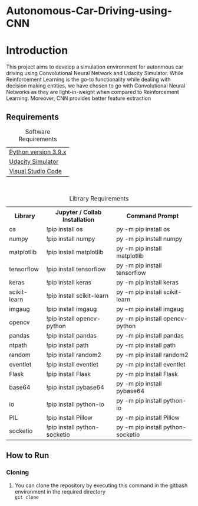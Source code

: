 # Autonomous-Car-Driving-using-CNN

<h1>Introduction</h1>
<p>This project aims to develop a simulation environment for autonmous car driving using Convolutional Neural Network and Udacity Simulator. While Reinforcement Learning is the go-to functionality while dealing with decision making entities, we have chosen to go with Convolutional Neural Networks as they are light-in-weight when compared to Reinforcement Learning. Moreover, CNN provides better feature extraction</p>

<h2>Requirements</h2>
<table>
  <caption>Software Requirements</caption>
  <tr>
    <td><a href = "https://www.python.org/downloads/" >Python version 3.9.x</td>
  </tr>
  <tr>
    <td><a href = "https://github.com/udacity/self-driving-car-sim">Udacity Simulator</td>
  </tr>
  <tr>
    <td><a href = "https://code.visualstudio.com">Visual Studio Code</td>
  </tr>
</table>

<br>
      
<table>
  <caption>Library Requirements</caption>
  <tr>
    <th>Library</th>
    <th>Jupyter / Collab Installation</th>
    <th>Command Prompt</th>
  </tr>
  
  <tr>
    <td>os</td>
    <td>!pip install os</td>
    <td>py -m pip install os</td>
  </tr>
  
  <tr>
    <td>numpy</td>
    <td>!pip install numpy</td>
    <td>py -m pip install numpy</td>
  </tr>
  
  <tr>
    <td>matplotlib</td>
    <td>!pip install matplotlib</td>
    <td>py -m pip install matplotlib</td>
  </tr>
  
  <tr>
    <td>tensorflow</td>
    <td>!pip install tensorflow</td>
    <td>py -m pip install tensorflow</td>
  </tr>
  
 <tr>
    <td>keras</td>
    <td>!pip install keras</td>
    <td>py -m pip install keras</td>
  </tr> 

   <tr>
    <td>scikit-learn</td>
    <td>!pip install scikit-learn</td>
    <td>py -m pip install scikit-learn</td>
  </tr>

   <tr>
    <td>imgaug</td>
    <td>!pip install imgaug</td>
    <td>py -m pip install imgaug</td>
  </tr>

   <tr>
    <td>opencv</td>
    <td>!pip install opencv-python</td>
    <td>py -m pip install opencv-python</td>
  </tr>

   <tr>
    <td>pandas</td>
    <td>!pip install pandas</td>
    <td>py -m pip install pandas</td>
  </tr>

   <tr>
    <td>ntpath</td>
    <td>!pip install path</td>
    <td>py -m pip install path</td>
  </tr>

   <tr>
    <td>random</td>
    <td>!pip install random2</td>
    <td>py -m pip install random2</td>
  </tr>

   <tr>
    <td>eventlet</td>
    <td>!pip install eventlet</td>
    <td>py -m pip install eventlet</td>
  </tr>

   <tr>
    <td>Flask</td>
    <td>!pip install Flask</td>
    <td>py -m pip install Flask</td>
  </tr>

   <tr>
    <td>base64</td>
    <td>!pip install pybase64</td>
    <td>py -m pip install pybase64</td>
  </tr>

   <tr>
    <td>io</td>
    <td>!pip install python-io</td>
    <td>py -m pip install python-io</td>
  </tr>

   <tr>
    <td>PIL</td>
    <td>!pip install Pillow</td>
    <td>py -m pip install Pillow</td>
  </tr>

   <tr>
    <td>socketio</td>
    <td>!pip install python-socketio</td>
    <td>py -m pip install python-socketio</td>
  </tr>
  
</table>

<h2>How to Run</h2>
<h3>Cloning</h3>
<ol>
  <li>You can clone the repository by executing this command in the gitbash environment in the required directory</li>
  <code>git clone</code>
</ol>


